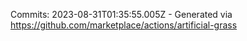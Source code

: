 Commits: 2023-08-31T01:35:55.005Z - Generated via https://github.com/marketplace/actions/artificial-grass
<br>
